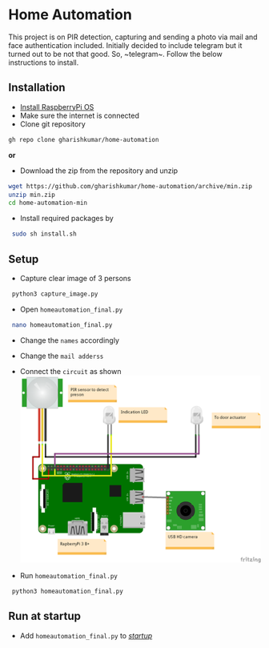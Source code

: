 # Home Automation
This project is on PIR detection, capturing and sending a photo via mail and face authentication included. Initially decided to include telegram but it turned out to be not that good. So, ~telegram~. Follow the below instructions to install.

## Installation
 - [Install RaspberryPi OS](https://www.raspberrypi.org/software/operating-systems/#raspberry-pi-os-32-bit)
 - Make sure the internet is connected
 - Clone git repository
```bash
gh repo clone gharishkumar/home-automation
```
   **or**
 - Download the zip from the repository and unzip
```bash
wget https://github.com/gharishkumar/home-automation/archive/min.zip
unzip min.zip
cd home-automation-min
```
 - Install required packages by
```bash
 sudo sh install.sh
```

## Setup
 - Capture clear image of 3 persons
```bash
 python3 capture_image.py
```
 - Open `homeautomation_final.py`
```bash
 nano homeautomation_final.py
```
 - Change the `names` accordingly

 - Change the `mail adderss`

 - Connect the `circuit` as shown
![Image](https://github.com/gharishkumar/home-automation/raw/main/homeautomation_bb.png)
 - Run `homeautomation_final.py`
```bash
 python3 homeautomation_final.py
```
## Run at startup
 - Add `homeautomation_final.py` to [*startup*](https://www.dexterindustries.com/howto/run-a-program-on-your-raspberry-pi-at-startup/)


